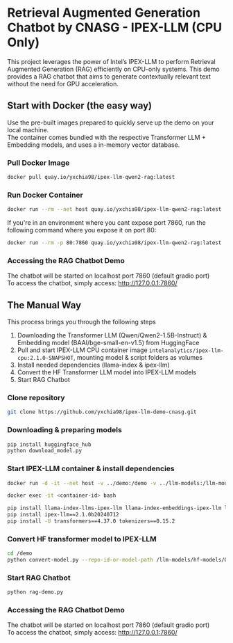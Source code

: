 #  Retrieval Augmented Generation Chatbot by CNASG - IPEX-LLM (CPU Only)
This project leverages the power of Intel’s IPEX-LLM to perform Retrieval Augmented Generation (RAG) efficiently on CPU-only systems. This demo provides a RAG chatbot that aims to generate contextually relevant text without the need for GPU acceleration.

## Start with Docker (the easy way)
Use the pre-built images prepared to quickly serve up the demo on your local machine.\
The container comes bundled with the respective Transformer LLM + Embedding models, and uses a in-memory vector database.
### Pull Docker Image
```bash
docker pull quay.io/yxchia98/ipex-llm-qwen2-rag:latest
```
### Run Docker Container
```bash
docker run --rm --net host quay.io/yxchia98/ipex-llm-qwen2-rag:latest
```
If you're in an environment where you cant expose port 7860, run the following command where you expose it on port 80:
```bash
docker run --rm -p 80:7860 quay.io/yxchia98/ipex-llm-qwen2-rag:latest
```
### Accessing the RAG Chatbot Demo
The chatbot will be started on localhost port 7860 (default gradio port)\
To access the chatbot, simply access: http://127.0.0.1:7860/

## The Manual Way
This process brings you through the following steps
1. Downloading the Transformer LLM (Qwen/Qwen2-1.5B-Instruct) & Embedding model (BAAI/bge-small-en-v1.5) from HuggingFace
2. Pull and start IPEX-LLM CPU container image `intelanalytics/ipex-llm-cpu:2.1.0-SNAPSHOT`, mounting model & script folders as volumes
3. Install needed dependencies (llama-index & ipex-llm)
4. Convert the HF Transformer LLM model into IPEX-LLM models
5. Start RAG Chatbot

### Clone repository
```bash
git clone https://github.com/yxchia98/ipex-llm-demo-cnasg.git
```

### Downloading & preparing models
```bash
pip install huggingface_hub
python download_model.py
```

### Start IPEX-LLM container & install dependencies
```bash
docker run -d -it --net host -v ../demo:/demo -v ../llm-models:/llm-models intelanalytics/ipex-llm-cpu:2.1.0-SNAPSHOT
```
```bash
docker exec -it <container-id> bash
```
```bash
pip install llama-index-llms-ipex-llm llama-index-embeddings-ipex-llm llama-index-readers-web llama-index gradio
pip install ipex-llm==2.1.0b20240712
pip install -U transformers==4.37.0 tokenizers==0.15.2
``` 

### Convert HF transformer model to IPEX-LLM
```bash
cd /demo
python convert-model.py --repo-id-or-model-path /llm-models/hf-models/Qwen2-1.5B-Instruct --save-path /llm-models/ipex-models/Qwen2-1.5B-Instruct
```

### Start RAG Chatbot
```bash
python rag-demo.py
```

### Accessing the RAG Chatbot Demo
The chatbot will be started on localhost port 7860 (default gradio port)\
To access the chatbot, simply access: http://127.0.0.1:7860/